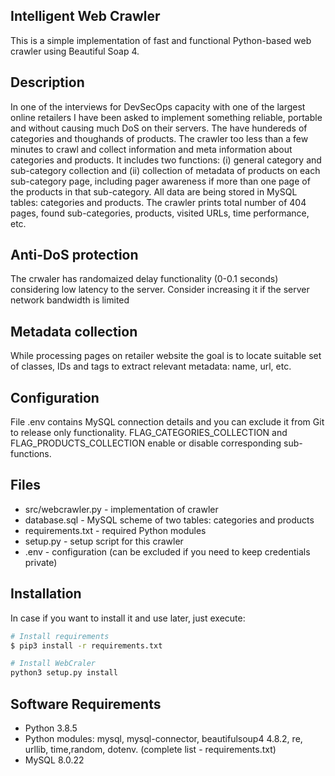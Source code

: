 ## Intelligent Web Crawler
This is a simple implementation of fast and functional Python-based web crawler using Beautiful Soap 4. 

## Description
In one of the interviews for DevSecOps capacity with one of the largest online retailers I have been asked to implement something reliable, portable and without causing much DoS on their servers. The have hundereds of categories and thoughands of products. The crawler too less than a few minutes to crawl and collect information and meta information about categories and products. It includes two functions: (i) general category and sub-category collection and (ii) collection of metadata of products on each sub-category page, including pager awareness if more than one page of the products in that sub-category. All data are being stored in MySQL tables: categories and products.  The crawler prints total number of 404 pages, found sub-categories, products, visited URLs, time performance, etc.

## Anti-DoS protection
The crwaler has randomaized delay functionality (0-0.1 seconds) considering low latency to the server. Consider increasing it if the server network bandwidth is limited

## Metadata collection
While processing pages on retailer website the goal is to locate suitable set of classes, IDs and tags to extract relevant metadata: name, url, etc.

## Configuration
File .env contains MySQL connection details and you can exclude it from Git to release only functionality. FLAG_CATEGORIES_COLLECTION and FLAG_PRODUCTS_COLLECTION enable or disable corresponding sub-functions. 

## Files
- src/webcrawler.py - implementation of crawler
- database.sql - MySQL scheme of two tables: categories and products
- requirements.txt - required Python modules
- setup.py - setup script for this crawler
- .env - configuration (can be excluded if you need to keep credentials private)

## Installation
In case if you want to install it and use later, just execute:

```bash
# Install requirements
$ pip3 install -r requirements.txt

# Install WebCraler
python3 setup.py install
```

## Software Requirements
- Python 3.8.5 
- Python modules: mysql, mysql-connector, beautifulsoup4 4.8.2, re, urllib, time,random, dotenv. (complete list - requirements.txt)
- MySQL 8.0.22
